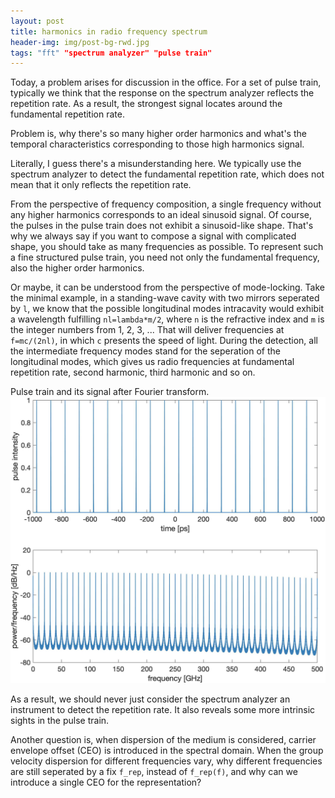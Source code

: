 ```yaml
---
layout: post
title: harmonics in radio frequency spectrum
header-img: img/post-bg-rwd.jpg
tags: "fft" "spectrum analyzer" "pulse train"
---
```


Today, a problem arises for discussion in the office. For a set of pulse train, typically we think that the response on the spectrum analyzer reflects the repetition rate. As a result, the strongest signal locates around the fundamental repetition rate.

Problem is, why there's so many higher order harmonics and what's the temporal characteristics corresponding to those high harmonics signal.

Literally, I guess there's a misunderstanding here. We typically use the spectrum analyzer to detect the fundamental repetition rate, which does not mean that it only reflects the repetition rate.

From the perspective of frequency composition, a single frequency without any higher harmonics corresponds to an ideal sinusoid signal. Of course, the pulses in the pulse train does not exhibit a sinusoid-like shape. That's why we always say if you want to compose a signal with complicated shape, you should take as many frequencies as possible. To represent such a fine structured pulse train, you need not only the fundamental frequency, also the higher order harmonics.

Or maybe, it can be understood from the perspective of mode-locking. Take the minimal example, in a standing-wave cavity with two mirrors seperated by `l`, we know that the possible longitudinal modes intracavity would exhibit a wavelength fulfilling `nl=lambda*m/2`, where `n` is the refractive index and `m` is the integer numbers from 1, 2, 3, ... That will deliver frequencies at `f=mc/(2nl)`, in which `c` presents the speed of light. During the detection, all the intermediate frequency modes stand for the seperation of the longitudinal modes, which gives us radio frequencies at fundamental repetition rate, second harmonic, third harmonic and so on.


Pulse train and its signal after Fourier transform.
![image](/img/spectrumAnalyzer.jpg)

As a result, we should never just consider the spectrum analyzer an instrument to detect the repetition rate. It also reveals some more intrinsic sights in the pulse train.

Another question is, when dispersion of the medium is considered, carrier envelope offset (CEO) is introduced in the spectral domain. When the group velocity dispersion for different frequencies vary, why different frequencies are still seperated by a fix `f_rep`, instead of `f_rep(f)`, and why can we introduce a single CEO for the representation?

